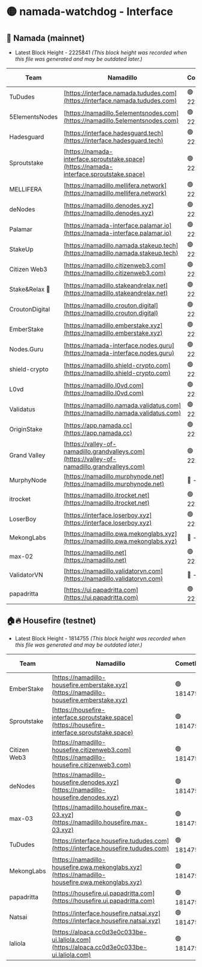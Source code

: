 # 🟡 namada-watchdog - Interface

## 🚀 Namada (mainnet)
- Latest Block Height - 2225841 *(This block height was recorded when this file was generated and may be outdated later.)*

| Team | Namadillo | CometBFT | Indexer | MASP Indexer |
|-|-|-|-|-|
| TuDudes | [https://interface.namada.tududes.com](https://interface.namada.tududes.com) | 🟢 2225825 | 🟢 2225825 | 🟢 2225825 |
| 5ElementsNodes | [https://namadillo.5elementsnodes.com](https://namadillo.5elementsnodes.com) | 🟢 2225825 | 🟢 2225825 | 🟢 2225825 |
| Hadesguard | [https://interface.hadesguard.tech](https://interface.hadesguard.tech) | 🟢 2225826 | 🟢 2225826 | 🟢 2225825 |
| Sproutstake | [https://namada-interface.sproutstake.space](https://namada-interface.sproutstake.space) | 🟢 2225826 | 🟢 2225826 | 🟢 2225826 |
| MELLIFERA | [https://namadillo.mellifera.network](https://namadillo.mellifera.network) | 🟢 2225827 | 🟢 2225827 | 🟢 2225826 |
| deNodes | [https://namadillo.denodes.xyz](https://namadillo.denodes.xyz) | 🟢 2225827 | 🟢 2225827 | 🟢 2225827 |
| Palamar | [https://namada-interface.palamar.io](https://namada-interface.palamar.io) | 🟢 2225828 | 🟢 2225828 | 🟢 2225828 |
| StakeUp | [https://namadillo.namada.stakeup.tech](https://namadillo.namada.stakeup.tech) | 🟢 2225829 | 🟢 2225828 | 🟢 2225828 |
| Citizen Web3 | [https://namadillo.citizenweb3.com](https://namadillo.citizenweb3.com) | 🟢 2225829 | 🟢 2225829 | 🟢 2225829 |
| Stake&Relax 🦥 | [https://namadillo.stakeandrelax.net](https://namadillo.stakeandrelax.net) | 🟢 2225830 | 🟢 2225829 | 🟢 2225829 |
| CroutonDigital | [https://namadillo.crouton.digital](https://namadillo.crouton.digital) | 🟢 2225830 | 🟢 2225830 | 🟢 2225830 |
| EmberStake | [https://namadillo.emberstake.xyz](https://namadillo.emberstake.xyz) | 🟢 2225831 | 🟢 2225831 | 🟢 2225830 |
| Nodes.Guru | [https://namada-interface.nodes.guru](https://namada-interface.nodes.guru) | 🟢 2225831 | 🟢 2225831 | 🟢 2225831 |
| shield-crypto | [https://namadillo.shield-crypto.com](https://namadillo.shield-crypto.com) | 🟢 2225831 | 🔴 2208311 | 🟢 2225831 |
| L0vd | [https://namadillo.l0vd.com](https://namadillo.l0vd.com) | 🟢 2225832 | 🔴 2223444 | 🔴 - |
| Validatus | [https://namadillo.namada.validatus.com](https://namadillo.namada.validatus.com) | 🟢 2225835 | 🔴 2223444 | 🔴 2177377 |
| OriginStake | [https://app.namada.cc](https://app.namada.cc) | 🟢 2225836 | 🟢 2225835 | 🟢 2225836 |
| Grand Valley | [https://valley-of-namadillo.grandvalleys.com](https://valley-of-namadillo.grandvalleys.com) | 🟢 2225836 | 🟢 2225835 | 🟢 2225836 |
| MurphyNode | [https://namadillo.murphynode.net](https://namadillo.murphynode.net) | 🔴 - | 🔴 - | 🔴 - |
| itrocket | [https://namadillo.itrocket.net](https://namadillo.itrocket.net) | 🟢 2225838 | 🟢 2225838 | 🟢 2225838 |
| LoserBoy | [https://interface.loserboy.xyz](https://interface.loserboy.xyz) | 🟢 2225838 | 🟢 2225838 | 🟢 2225838 |
| MekongLabs | [https://namadillo.pwa.mekonglabs.xyz](https://namadillo.pwa.mekonglabs.xyz) | 🔴 - | 🔴 - | 🔴 - |
| max-02 | [https://namadillo.net](https://namadillo.net) | 🟢 2225839 | 🟢 2225839 | 🟢 2225839 |
| ValidatorVN | [https://namadillo.validatorvn.com](https://namadillo.validatorvn.com) | 🔴 - | 🔴 - | 🔴 - |
| papadritta | [https://ui.papadritta.com](https://ui.papadritta.com) | 🟢 2225841 | 🟢 2225841 | 🟢 2225841 |

## 🏠🔥 Housefire (testnet)
- Latest Block Height - 1814755 *(This block height was recorded when this file was generated and may be outdated later.)*

| Team | Namadillo | CometBFT | Indexer | MASP Indexer |
|-|-|-|-|-|
| EmberStake | [https://namadillo-housefire.emberstake.xyz](https://namadillo-housefire.emberstake.xyz) | 🟢 1814752 | 🟢 1814751 | 🟢 1814752 |
| Sproutstake | [https://housefire-interface.sproutstake.space](https://housefire-interface.sproutstake.space) | 🟢 1814752 | 🟢 1814752 | 🟢 1814752 |
| Citizen Web3 | [https://namadillo-housefire.citizenweb3.com](https://namadillo-housefire.citizenweb3.com) | 🟢 1814753 | 🟢 1814752 | 🟢 1814752 |
| deNodes | [https://namadillo-housefire.denodes.xyz](https://namadillo-housefire.denodes.xyz) | 🟢 1814753 | 🟢 1814753 | 🟢 1814753 |
| max-03 | [https://namadillo.housefire.max-03.xyz](https://namadillo.housefire.max-03.xyz) | 🟢 1814753 | 🟢 1814753 | 🟢 1814753 |
| TuDudes | [https://interface.housefire.tududes.com](https://interface.housefire.tududes.com) | 🟢 1814754 | 🟢 1814754 | 🟢 1814754 |
| MekongLabs | [https://namadillo-housefire.pwa.mekonglabs.xyz](https://namadillo-housefire.pwa.mekonglabs.xyz) | 🟢 1814754 | 🟢 1814754 | 🟢 1814754 |
| papadritta | [https://housefire.ui.papadritta.com](https://housefire.ui.papadritta.com) | 🟢 1814754 | 🟢 1814754 | 🟢 1814754 |
| Natsai | [https://interface.housefire.natsai.xyz](https://interface.housefire.natsai.xyz) | 🟢 1814755 | 🟢 1814755 | 🟢 1814755 |
| laliola | [https://alpaca.cc0d3e0c033be-ui.laliola.com](https://alpaca.cc0d3e0c033be-ui.laliola.com) | 🟢 1814755 | 🟢 1814755 | 🟢 1814755 |

